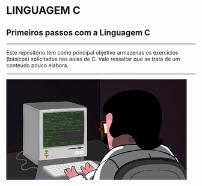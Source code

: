 # LINGUAGEM C
## Primeiros passos com a Linguagem C
---

Este repositório tem como principal objetivo armazenas os exercícios (básicos) solicitados nas aulas de C. Vale ressaltar que se trata de um conteúdo pouco elabora. 

---
![programacao](https://github.com/hochiminh1996/EXERCICIOS_C/blob/master/dev_gif.gif)
